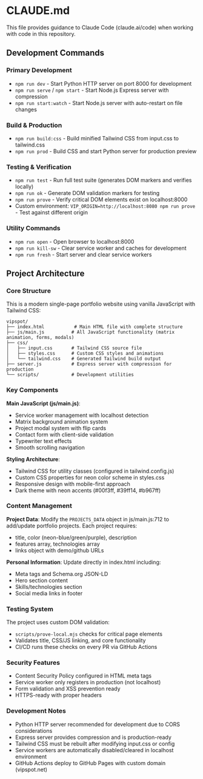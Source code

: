# CLAUDE.md

This file provides guidance to Claude Code (claude.ai/code) when working with code in this repository.

## Development Commands

### Primary Development
- `npm run dev` - Start Python HTTP server on port 8000 for development
- `npm run serve` / `npm start` - Start Node.js Express server with compression
- `npm run start:watch` - Start Node.js server with auto-restart on file changes

### Build & Production
- `npm run build:css` - Build minified Tailwind CSS from input.css to tailwind.css
- `npm run prod` - Build CSS and start Python server for production preview

### Testing & Verification
- `npm run test` - Run full test suite (generates DOM markers and verifies locally)
- `npm run ok` - Generate DOM validation markers for testing
- `npm run prove` - Verify critical DOM elements exist on localhost:8000
- Custom environment: `VIP_ORIGIN=http://localhost:8080 npm run prove` - Test against different origin

### Utility Commands
- `npm run open` - Open browser to localhost:8000
- `npm run kill-sw` - Clear service worker and caches for development
- `npm run fresh` - Start server and clear service workers

## Project Architecture

### Core Structure
This is a modern single-page portfolio website using vanilla JavaScript with Tailwind CSS:

```
vipspot/
├── index.html           # Main HTML file with complete structure
├── js/main.js          # All JavaScript functionality (matrix animation, forms, modals)
├── css/
│   ├── input.css       # Tailwind CSS source file
│   ├── styles.css      # Custom CSS styles and animations
│   └── tailwind.css    # Generated Tailwind build output
├── server.js           # Express server with compression for production
└── scripts/            # Development utilities
```

### Key Components

**Main JavaScript (js/main.js)**:
- Service worker management with localhost detection
- Matrix background animation system
- Project modal system with flip cards
- Contact form with client-side validation
- Typewriter text effects
- Smooth scrolling navigation

**Styling Architecture**:
- Tailwind CSS for utility classes (configured in tailwind.config.js)
- Custom CSS properties for neon color scheme in styles.css
- Responsive design with mobile-first approach
- Dark theme with neon accents (#00f3ff, #39ff14, #b967ff)

### Content Management

**Project Data**: Modify the `PROJECTS_DATA` object in js/main.js:712 to add/update portfolio projects. Each project requires:
- title, color (neon-blue/green/purple), description
- features array, technologies array  
- links object with demo/github URLs

**Personal Information**: Update directly in index.html including:
- Meta tags and Schema.org JSON-LD
- Hero section content
- Skills/technologies section
- Social media links in footer

### Testing System

The project uses custom DOM validation:
- `scripts/prove-local.mjs` checks for critical page elements
- Validates title, CSS/JS linking, and core functionality
- CI/CD runs these checks on every PR via GitHub Actions

### Security Features

- Content Security Policy configured in HTML meta tags
- Service worker only registers in production (not localhost)
- Form validation and XSS prevention ready
- HTTPS-ready with proper headers

### Development Notes

- Python HTTP server recommended for development due to CORS considerations
- Express server provides compression and is production-ready
- Tailwind CSS must be rebuilt after modifying input.css or config
- Service workers are automatically disabled/cleared in localhost environment
- GitHub Actions deploy to GitHub Pages with custom domain (vipspot.net)